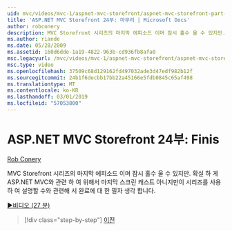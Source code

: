 ```yaml
---
uid: mvc/videos/mvc-1/aspnet-mvc-storefront/aspnet-mvc-storefront-part-24-finis
title: 'ASP.NET MVC Storefront 24부: 마무리 | Microsoft Docs'
author: robconery
description: MVC Storefront 시리즈의 마지막 에피소드 이며 잠시 홀수 울 수 있지만. 없는 확실 하 게 ASP.NET 관련 하 여 위해서 마지막 스크린 캐스트 하는 중...
ms.author: riande
ms.date: 05/28/2009
ms.assetid: 160d6dde-1a19-4822-963b-cd936fb8afa0
msc.legacyurl: /mvc/videos/mvc-1/aspnet-mvc-storefront/aspnet-mvc-storefront-part-24-finis
msc.type: video
ms.openlocfilehash: 37509c68d129162fd497032ade3d47edf982b12f
ms.sourcegitcommit: 24b1f6decbb17bb22a45166e5fdb0845c65af498
ms.translationtype: MT
ms.contentlocale: ko-KR
ms.lasthandoff: 03/01/2019
ms.locfileid: "57053800"
---
```

<a name="aspnet-mvc-storefront-part-24-finis"></a>ASP.NET MVC Storefront 24부: Finis
====================
[Rob Conery](https://github.com/robconery)

MVC Storefront 시리즈의 마지막 에피소드 이며 잠시 홀수 울 수 있지만. 확실 하 게 ASP.NET MVC와 관련 하 여 위해서 마지막 스크린 캐스트 아니지만이 시리즈를 사용 하 여 설명할 수와 관련해 서 완료에 대 한 필자 생각 합니다.

[&#9654;비디오 (27 분)](https://channel9.msdn.com/Blogs/ASP-NET-Site-Videos/aspnet-mvc-storefront-part-24-finis)

> [!div class="step-by-step"]
> [이전](aspnet-mvc-storefront-part-23-getting-started-with-domain-driven-design.md)
